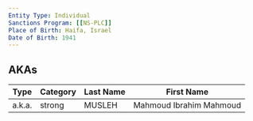 ```yaml
---
Entity Type: Individual
Sanctions Program: [[NS-PLC]]
Place of Birth: Haifa, Israel
Date of Birth: 1941
---
```



## AKAs
| Type | Category | Last Name | First Name |
|------|----------|-----------|------------|
| a.k.a. | strong | MUSLEH | Mahmoud Ibrahim Mahmoud |

